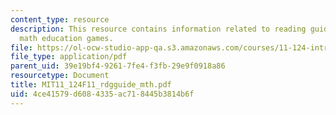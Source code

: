 ```yaml
---
content_type: resource
description: This resource contains information related to reading guidelines for
  math education games.
file: https://ol-ocw-studio-app-qa.s3.amazonaws.com/courses/11-124-introduction-to-education-looking-forward-and-looking-back-on-education-fall-2011/4ce41579d6084335ac718445b3814b6f_MIT11_124F11_rdgguide_mth.pdf
file_type: application/pdf
parent_uid: 39e19bf4-9261-7fe4-f3fb-29e9f0918a86
resourcetype: Document
title: MIT11_124F11_rdgguide_mth.pdf
uid: 4ce41579-d608-4335-ac71-8445b3814b6f
---
```

